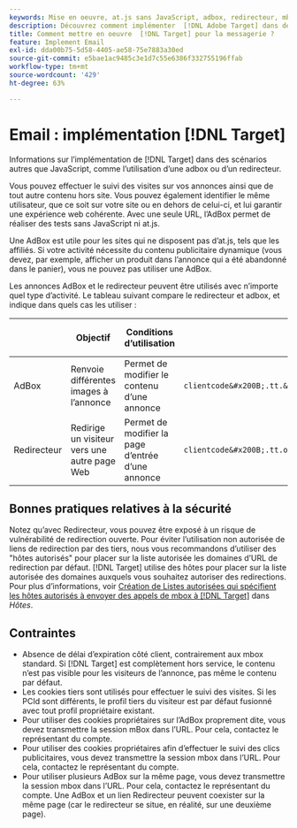 ```yaml
---
keywords: Mise en oeuvre, at.js sans JavaScript, adbox, redirecteur, mbox
description: Découvrez comment implémenter  [!DNL Adobe Target] dans des scénarios non JavaScript, tels que l’utilisation d’une adbox ou d’un redirecteur.
title: Comment mettre en oeuvre  [!DNL Target] pour la messagerie ?
feature: Implement Email
exl-id: dda00b75-5d58-4405-ae58-75e7883a30ed
source-git-commit: e5bae1ac9485c3e1d7c55e6386f332755196ffab
workflow-type: tm+mt
source-wordcount: '429'
ht-degree: 63%

---
```


# Email : implémentation [!DNL Target]

Informations sur l’implémentation de [!DNL Target] dans des scénarios autres que JavaScript, comme l’utilisation d’une adbox ou d’un redirecteur.

Vous pouvez effectuer le suivi des visites sur vos annonces ainsi que de tout autre contenu hors site. Vous pouvez également identifier le même utilisateur, que ce soit sur votre site ou en dehors de celui-ci, et lui garantir une expérience web cohérente. Avec une seule URL, l’AdBox permet de réaliser des tests sans JavaScript ni at.js.

Une AdBox est utile pour les sites qui ne disposent pas d’at.js, tels que les affiliés. Si votre activité nécessite du contenu publicitaire dynamique (vous devez, par exemple, afficher un produit dans l’annonce qui a été abandonné dans le panier), vous ne pouvez pas utiliser une AdBox.

Les annonces AdBox et le redirecteur peuvent être utilisés avec n’importe quel type d’activité. Le tableau suivant compare le redirecteur et adbox, et indique dans quels cas les utiliser :

| | Objectif | Conditions d’utilisation | Structure de l’URL | Type d’offre | Contenu de l’offre |
|--- |--- |--- |--- |--- |--- |
| AdBox | Renvoie différentes images à l’annonce | Permet de modifier le contenu d’une annonce | `clientcode&#x200B;.tt.&#x200B;omtrdc&#x200B;.net/&#x200B;m2&#x200B;/&#x200B;clientcode/ubox/&#x200B;image?` | Offre de redirection | URL d’une image |
| Redirecteur | Redirige un visiteur vers une autre page Web | Permet de modifier la page d’entrée d’une annonce | `clientcode&#x200B;.tt.omtrdc.net/&#x200B;m2/clientcode&#x200B;/ubox/page?` | Offre de redirection | URL d’une page |

## Bonnes pratiques relatives à la sécurité

Notez qu’avec Redirecteur, vous pouvez être exposé à un risque de vulnérabilité de redirection ouverte. Pour éviter l’utilisation non autorisée de liens de redirection par des tiers, nous vous recommandons d’utiliser des &quot;hôtes autorisés&quot; pour placer sur la liste autorisée les domaines d’URL de redirection par défaut. [!DNL Target] utilise des hôtes pour placer sur la liste autorisée des domaines auxquels vous souhaitez autoriser des redirections. Pour plus d’informations, voir [Création de Listes autorisées qui spécifient les hôtes autorisés à envoyer des appels de mbox à [!DNL Target]](https://experienceleague.adobe.com/docs/target/using/administer/hosts.html?lang=fr#allowlist) dans *Hôtes*.

## Contraintes

* Absence de délai d’expiration côté client, contrairement aux mbox standard. Si [!DNL Target] est complètement hors service, le contenu n’est pas visible pour les visiteurs de l’annonce, pas même le contenu par défaut.
* Les cookies tiers sont utilisés pour effectuer le suivi des visites. Si les PCId sont différents, le profil tiers du visiteur est par défaut fusionné avec tout profil propriétaire existant.
* Pour utiliser des cookies propriétaires sur l’AdBox proprement dite, vous devez transmettre la session mBox dans l’URL. Pour cela, contactez le représentant du compte.
* Pour utiliser des cookies propriétaires afin d’effectuer le suivi des clics publicitaires, vous devez transmettre la session mbox dans l’URL. Pour cela, contactez le représentant du compte.
* Pour utiliser plusieurs AdBox sur la même page, vous devez transmettre la session mbox dans l’URL. Pour cela, contactez le représentant du compte. Une AdBox et un lien Redirecteur peuvent coexister sur la même page (car le redirecteur se situe, en réalité, sur une deuxième page).
